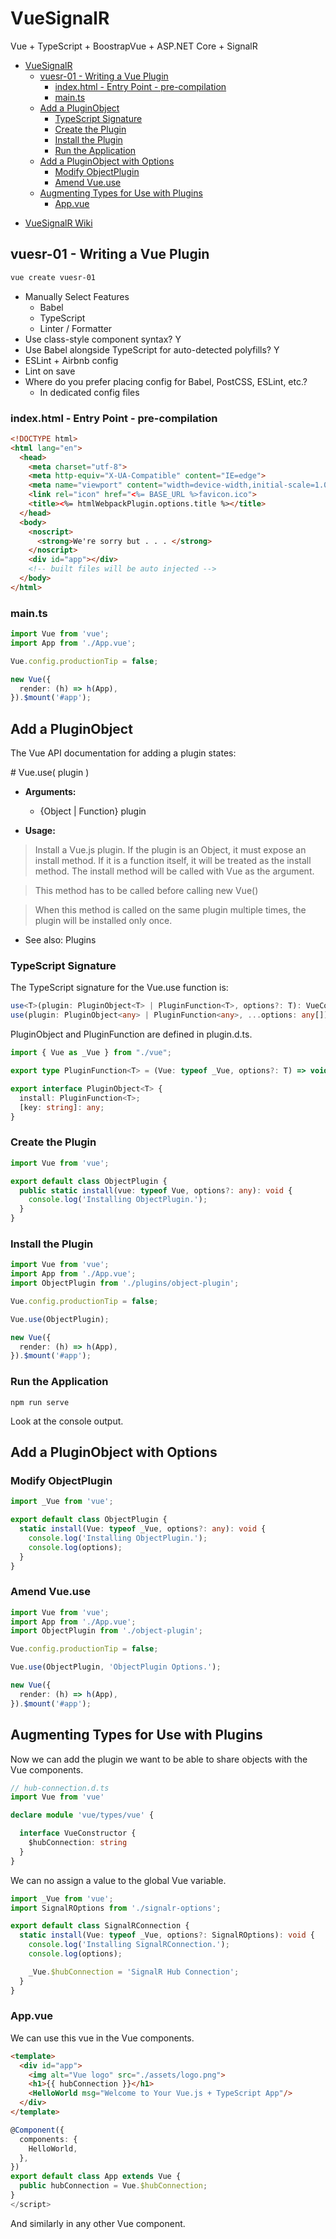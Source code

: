 # VueSignalR
Vue + TypeScript + BoostrapVue + ASP.NET Core + SignalR

- [VueSignalR](#vuesignalr)
  * [vuesr-01 - Writing a Vue Plugin](#vuesr-01---writing-a-vue-plugin)
    + [index.html - Entry Point - pre-compilation](#indexhtml---entry-point---pre-compilation)
    + [main.ts](#maints)
  * [Add a PluginObject](#add-a-pluginobject)
    + [TypeScript Signature](#typescript-signature)
    + [Create the Plugin](#create-the-plugin)
    + [Install the Plugin](#install-the-plugin)
    + [Run the Application](#run-the-application)
  * [Add a PluginObject with Options](#add-a-pluginobject-with-options)
    + [Modify ObjectPlugin](#modify-objectplugin)
    + [Amend Vue.use](#amend-vueuse)
  * [Augmenting Types for Use with Plugins](#augmenting-types-for-use-with-plugins)
    + [App.vue](#appvue)
    
* [VueSignalR Wiki](../../wiki)

## vuesr-01 - Writing a Vue Plugin

``` powershell
vue create vuesr-01
```

* Manually Select Features
  * Babel
  * TypeScript
  * Linter / Formatter
* Use class-style component syntax? Y
* Use Babel alongside TypeScript for auto-detected polyfills? Y
* ESLint + Airbnb config
* Lint on save
* Where do you prefer placing config for Babel, PostCSS, ESLint, etc.?
  * In dedicated config files
  
### index.html - Entry Point - pre-compilation

``` html
<!DOCTYPE html>
<html lang="en">
  <head>
    <meta charset="utf-8">
    <meta http-equiv="X-UA-Compatible" content="IE=edge">
    <meta name="viewport" content="width=device-width,initial-scale=1.0">
    <link rel="icon" href="<%= BASE_URL %>favicon.ico">
    <title><%= htmlWebpackPlugin.options.title %></title>
  </head>
  <body>
    <noscript>
      <strong>We're sorry but . . . </strong>
    </noscript>
    <div id="app"></div>
    <!-- built files will be auto injected -->
  </body>
</html>
```

### main.ts

``` typescript
import Vue from 'vue';
import App from './App.vue';

Vue.config.productionTip = false;

new Vue({
  render: (h) => h(App),
}).$mount('#app');
```

## Add a PluginObject

The Vue API documentation for adding a plugin states:

\# Vue.use( plugin )

* **Arguments:**

  * {Object | Function} plugin

* **Usage:**

> Install a Vue.js plugin. If the plugin is an Object, it must expose an install method. If it is a function itself, it will be treated as the install method. The install method will be called with Vue as the argument.

> This method has to be called before calling new Vue()

> When this method is called on the same plugin multiple times, the plugin will be installed only once.

* See also: Plugins

### TypeScript Signature

The TypeScript signature for the Vue.use function is:

``` typescript
use<T>(plugin: PluginObject<T> | PluginFunction<T>, options?: T): VueConstructor<V>;
use(plugin: PluginObject<any> | PluginFunction<any>, ...options: any[]): VueConstructor<V>;
```

PluginObject and PluginFunction are defined in plugin.d.ts.

``` typescript
import { Vue as _Vue } from "./vue";

export type PluginFunction<T> = (Vue: typeof _Vue, options?: T) => void;

export interface PluginObject<T> {
  install: PluginFunction<T>;
  [key: string]: any;
}
```

### Create the Plugin

``` typescript
import Vue from 'vue';

export default class ObjectPlugin {
  public static install(vue: typeof Vue, options?: any): void {
    console.log('Installing ObjectPlugin.');
  }
}
```

### Install the Plugin

``` typescript
import Vue from 'vue';
import App from './App.vue';
import ObjectPlugin from './plugins/object-plugin';

Vue.config.productionTip = false;

Vue.use(ObjectPlugin);

new Vue({
  render: (h) => h(App),
}).$mount('#app');
```

### Run the Application

```
npm run serve
```

Look at the console output.

## Add a PluginObject with Options

### Modify ObjectPlugin

``` typescript
import _Vue from 'vue';

export default class ObjectPlugin {
  static install(Vue: typeof _Vue, options?: any): void {
    console.log('Installing ObjectPlugin.');
    console.log(options);
  }
}
```

### Amend Vue.use

``` typescript
import Vue from 'vue';
import App from './App.vue';
import ObjectPlugin from './object-plugin';

Vue.config.productionTip = false;

Vue.use(ObjectPlugin, 'ObjectPlugin Options.');

new Vue({
  render: (h) => h(App),
}).$mount('#app');
```

## Augmenting Types for Use with Plugins

Now we can add the plugin we want to be able to share objects with the Vue components.

``` typescript
// hub-connection.d.ts
import Vue from 'vue'

declare module 'vue/types/vue' {

  interface VueConstructor {
    $hubConnection: string
  }
}
```

We can no assign a value to the global Vue variable.

``` typescript
import _Vue from 'vue';
import SignalROptions from './signalr-options';

export default class SignalRConnection {
  static install(Vue: typeof _Vue, options?: SignalROptions): void {
    console.log('Installing SignalRConnection.');
    console.log(options);

    _Vue.$hubConnection = 'SignalR Hub Connection';
  }
}
```

### App.vue

We can use this vue in the Vue components.

``` html
<template>
  <div id="app">
    <img alt="Vue logo" src="./assets/logo.png">
    <h1>{{ hubConnection }}</h1>
    <HelloWorld msg="Welcome to Your Vue.js + TypeScript App"/>
  </div>
</template>
```

``` typescript
@Component({
  components: {
    HelloWorld,
  },
})
export default class App extends Vue {
  public hubConnection = Vue.$hubConnection;
}
</script>
```

And similarly in any other Vue component.
